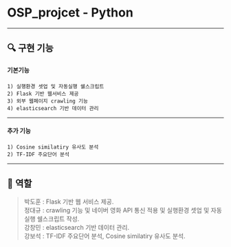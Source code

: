 # OSP_projcet - Python

---

## :mag: 구현 기능
#### 기본기능

```
1) 실행환경 셋업 및 자동실행 쉘스크립트
2) Flask 기반 웹서비스 제공
3) 외부 웹페이지 crawling 기능
4) elasticsearch 기반 데이터 관리
```
---
#### 추가 기능

```추가 기능
1) Cosine similatiry 유사도 분석
2) TF-IDF 주요단어 분석
```
---

## :memo: 역할
> 박도훈 : Flask 기반 웹 서비스 제공.  
> 정대규 : crawling 기능 및 네이버 영화 API 통신 적용 및 실행환경 셋업 및 자동실행 쉘스크립트 작성.<br>
> 강창민 : elasticsearch 기반 데이터 관리.  
> 강보석 : TF-IDF 주요단어 분석, Cosine similatiry 유사도 분석.  
